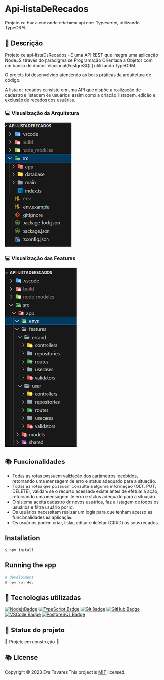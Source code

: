 # Api-listaDeRecados
Projeto de back-end onde criei uma api com Typescript, utilizando TypeORM.

## :memo: Descrição
Projeto de api-listaDeRecados - É uma API REST que integra uma aplicação NodeJS através do paradigma de Programação Orientada a Objetos com um banco de dados relacional(PostgreSQL) utilizando TypeORM. 

O projeto foi desenvolvido atendendo as boas práticas da arquitetura de código.

A lista de recados consiste em uma API que dispõe a realização de cadastro e listagem de usuários, assim como a criação, listagem, edição e exclusão de recados dos usuários.

 
 ### :computer: Visualização da Arquitetura
 ![Arquitetura de código](./src/images/tela1.png)

 ### :computer: Visualização das Features
 ![Arquitetura de código](./src/images/tela2.png)


## :books: Funcionalidades

* Todas as rotas possuem validação dos parâmetros recebidos, retornando uma mensagem de erro e status adequado para a situação.
* Todas as rotas que possuem consulta à alguma informação (GET, PUT, DELETE), validam se o recurso acessado existe antes de efetuar a ação, retornando uma mensagem de erro e status adequado para a situação.
* O sistema aceita cadastro de novos usuários, faz a listagem de todos os usuários e filtra usuário por id.
* Os usuários necessitam realizar um login para que tenham acesso as funcionalidades na aplicação.
* Os usuários podem criar, listar, editar e deletar (CRUD) os seus recados.

## Installation

```bash
$ npm install
```
## Running the app

```bash
# development
$ npm run dev
```

##  :wrench: Tecnologias utilizadas

[![NodejsBadge](https://img.shields.io/badge/-Nodejs-339933?style=flat-square&logo=Node.js&logoColor=white)](#)
[![TypeScript Badge](https://img.shields.io/badge/-TypeScript-007ACC?style=flat-square&logo=typescript&logoColor=white)](#)
[![Git Badge](https://img.shields.io/badge/-Git-black?style=flat-square&logo=git)](#)
[![GitHub Badge](https://img.shields.io/badge/-GitHub-181717?style=flat-square&logo=github)](#)
[![VSCode Badge](https://img.shields.io/badge/-VSCode-007ACC?style=flat-square&logo=visual-studio-code&logoColor=white)](#)
[![PostgreSQL Badge](https://img.shields.io/badge/-PostgreSQL-336791?style=flat-square&logo=postgresql&logoColor=white)](#)


## :dart: Status do projeto
:construction: Projeto em construção :construction:


## :books: License

Copyright © 2023 Eva Tavares
This project is [MIT](license) licensed.

```

```
